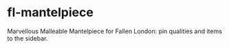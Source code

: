 # fl-mantelpiece
 Marvellous Malleable Mantelpiece for Fallen London: pin qualities and items to the sidebar.
